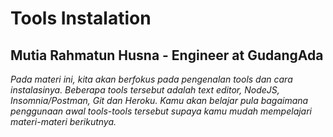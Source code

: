 # Tools Instalation
## Mutia Rahmatun Husna - Engineer at GudangAda

_Pada materi ini, kita akan berfokus pada pengenalan tools dan cara instalasinya. Beberapa tools tersebut adalah text editor, NodeJS, Insomnia/Postman, Git dan Heroku. Kamu akan belajar pula bagaimana penggunaan awal tools-tools tersebut supaya kamu mudah mempelajari materi-materi berikutnya._

